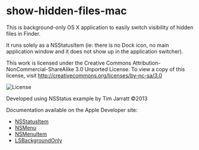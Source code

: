 # show-hidden-files-mac

This is background-only OS X application to easily switch visibility of hidden files in Finder.

It runs solely as a NSStatusItem (ie: there is no Dock icon, no main application window and it does not show up in the application switcher).

This work is licensed under the Creative Commons Attribution-NonCommercial-ShareAlike 3.0 Unported License. To view a copy of this license, visit http://creativecommons.org/licenses/by-nc-sa/3.0

![License](http://i.creativecommons.org/l/by-nc-sa/3.0/88x31.png)

Developed using NSStatus example by Tim Jarratt ©2013

Documentation available on the Apple Developer site:
* [NSStatusItem](https://developer.apple.com/library/mac/#documentation/Cocoa/Reference/ApplicationKit/Classes/NSStatusItem_Class/Reference/Reference.html)
* [NSMenu](https://developer.apple.com/library/mac/#DOCUMENTATION/Cocoa/Reference/ApplicationKit/Classes/NSMenu_Class/Reference/Reference.html)
* [NSMenuItem](https://developer.apple.com/library/mac/#DOCUMENTATION/Cocoa/Reference/ApplicationKit/Classes/NSMenuItem_Class/Reference/Reference.html#//apple_ref/doc/c_ref/NSMenuItem)
* [LSBackgroundOnly](http://developer.apple.com/library/ios/#documentation/general/Reference/InfoPlistKeyReference/Articles/LaunchServicesKeys.html)